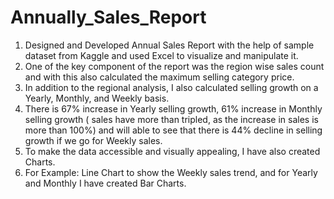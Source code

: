 # Annually_Sales_Report
1. Designed and Developed Annual Sales Report with the help of sample dataset from Kaggle and used Excel to visualize and manipulate it.
2. One of the key component of the report was the region wise sales count and with this also calculated the maximum selling category price.
3. In addition to the regional analysis, I also calculated selling growth on a Yearly, Monthly, and Weekly basis.
4. There is 67% increase in Yearly selling growth, 61% increase in Monthly selling growth ( sales have more than tripled, as the increase in sales is more than 100%) and will able to see that there is 44% decline in selling growth if we go for Weekly sales.
5. To make the data accessible and visually appealing, I have also created Charts.
6. For Example: Line Chart to show the Weekly sales trend, and for Yearly and Monthly I have created Bar Charts. 
